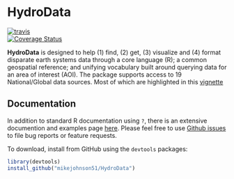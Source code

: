 # HydroData #

[![travis](https://travis-ci.org/mikejohnson51/HydroData.svg?branch=master)](https://travis-ci.org/mikejohnson51/HydroData)   
[![Coverage Status](https://coveralls.io/repos/github/mikejohnson51/HydroData/badge.svg?branch=master)](https://coveralls.io/github/mikejohnson51/HydroData?branch=master)

**HydroData** is designed to help (1) find, (2) get, (3) visualize and (4) format disparate earth systems data through a core language (R); a common geospatial reference; and unifying vocabulary built around querying data for an area of interest (AOI). The package supports access to 19 National/Global data sources. Most of which are highlighted in this [vignette](https://rawgit.com/mikejohnson51/HydroData/master/vignettes/HydroData_example.html)

## Documentation

In addition to standard R documentation using `?`,  there is an extensive documention and examples page [here](http://mikejohnson51.github.io/HydroData). Please feel free to use [Github issues](https://github.com/mikejohnson51/HydroData/issues) to file bug reports or feature requests.

  
To download, install from GitHub using the `devtools` packages:

```r
library(devtools)
install_github("mikejohnson51/HydroData")
```

